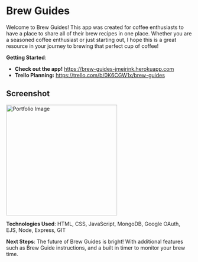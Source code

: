 # Brew Guides

Welcome to Brew Guides! This app was created for coffee enthusiasts to have a place to share all of their brew recipes in one place. Whether you are a seasoned coffee enthusiast or just starting out, I hope this is a great resource in your journey to brewing that perfect cup of coffee!

**Getting Started**: 
- **Check out the app!** https://brew-guides-jmeirink.herokuapp.com
- **Trello Planning:** https://trello.com/b/0K6CGW1x/brew-guides

## Screenshot

<img width="300" alt="Portfolio Image" src="https://user-images.githubusercontent.com/84925553/176710702-60542678-0dd8-4ea3-882c-06466ea148b7.png">

**Technologies Used**: HTML, CSS, JavaScript, MongoDB, Google OAuth, EJS, Node, Express, GIT

**Next Steps**: The future of Brew Guides is bright! With additional features such as Brew Guide instructions, and a built in timer to monitor your brew time.


